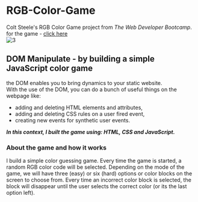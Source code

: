 # RGB-Color-Game
Colt Steele's RGB Color Game project from *The Web Developer Bootcamp*.  
for the game - [click here](https://codepen.io/shir-izhak/pen/JjdWXWr)  
![3](https://user-images.githubusercontent.com/46241467/79336503-88e1a800-7f2c-11ea-9dfa-cf25bd5ba76f.png)  

## DOM Manipulate - by building a simple JavaScript color game  
the DOM enables you to bring dynamics to your static website.  
With the use of the DOM, you can do a bunch of useful things on the webpage like:  
* adding and deleting HTML elements and attributes,  
* adding and deleting CSS rules on a user fired event,  
* creating new events for synthetic user events.  
  
***In this context, I built the game using: HTML, CSS and JavaScript.***  
  
### About the game and how it works
I build a simple color guessing game. Every time the game is started, a random RGB color code will be selected. Depending on the mode of the game, we will have three (easy) or six (hard) options or color blocks on the screen to choose from. Every time an incorrect color block is selected, the block will disappear until the user selects the correct color (or its the last option left).  

